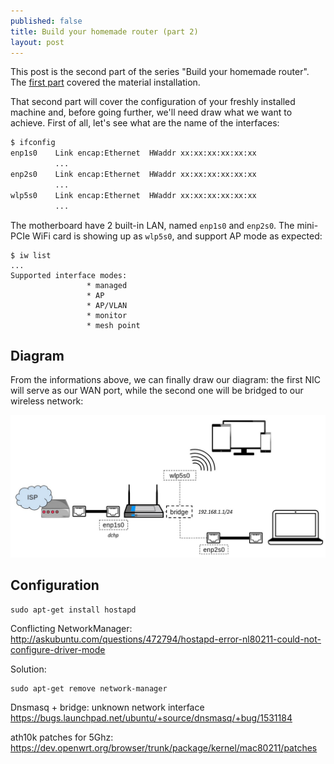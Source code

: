 ```yaml
---
published: false
title: Build your homemade router (part 2)
layout: post
---
```


This post is the second part of the series "Build your homemade router". The [first part](https://renaudcerrato.github.io/2016/05/21/build-your-homemade-router-part1/) covered the material installation.

That second part will cover the configuration of your freshly installed machine and, before going further, we'll need draw what we want to achieve. First of all, let's see what are the name of the interfaces:

```bash
$ ifconfig
enp1s0    Link encap:Ethernet  HWaddr xx:xx:xx:xx:xx:xx           
          ...
enp2s0    Link encap:Ethernet  HWaddr xx:xx:xx:xx:xx:xx  
          ...
wlp5s0    Link encap:Ethernet  HWaddr xx:xx:xx:xx:xx:xx
          ...         
```

The motherboard have 2 built-in LAN, named `enp1s0` and `enp2s0`. The mini-PCIe WiFi card is showing up as `wlp5s0`, and support AP mode as expected:

```
$ iw list
...
Supported interface modes:
                 * managed
                 * AP
                 * AP/VLAN
                 * monitor
                 * mesh point
```


## Diagram

From the informations above, we can finally draw our diagram: the first NIC will serve as our WAN port, while the second one will be bridged to our wireless network:


![](/static/img/network-diagram.jpg)



## Configuration


```
sudo apt-get install hostapd
```

Conflicting NetworkManager:
http://askubuntu.com/questions/472794/hostapd-error-nl80211-could-not-configure-driver-mode

Solution:

```
sudo apt-get remove network-manager
```

Dnsmasq + bridge: unknown network interface
https://bugs.launchpad.net/ubuntu/+source/dnsmasq/+bug/1531184


ath10k patches for 5Ghz:
https://dev.openwrt.org/browser/trunk/package/kernel/mac80211/patches

